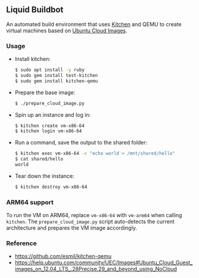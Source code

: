## Liquid Buildbot
An automated build environment that uses [Kitchen](http://kitchen.ci) and QEMU
to create virtual machines based on [Ubuntu Cloud
Images](https://cloud-images.ubuntu.com).

### Usage
* Install kitchen:
    ```sh
    $ sudo apt install -y ruby
    $ sudo gem install test-kitchen
    $ sudo gem install kitchen-qemu
    ```

* Prepare the base image:
    ```sh
    $ ./prepare_cloud_image.py
    ```

* Spin up an instance and log in:
    ```sh
    $ kitchen create vm-x86-64
    $ kitchen login vm-x86-64
    ```

* Run a command, save the output to the shared folder:
    ```sh
    $ kitchen exec vm-x86-64 -c "echo world > /mnt/shared/hello"
    $ cat shared/hello
    world
    ```

* Tear down the instance:
    ```sh
    $ kitchen destroy vm-x86-64
    ```

### ARM64 support
To run the VM on ARM64, replace `vm-x86-64` with `vm-arm64` when calling
`kitchen`. The `prepare_cloud_image.py` script auto-detects the current
architecture and prepares the VM image accordingly.

### Reference
* https://github.com/esmil/kitchen-qemu
* https://help.ubuntu.com/community/UEC/Images#Ubuntu_Cloud_Guest_images_on_12.04_LTS_.28Precise.29_and_beyond_using_NoCloud
